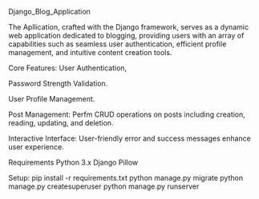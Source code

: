 Django_Blog_Application

The Apllication, crafted with the Django framework, serves as a dynamic web application dedicated to blogging, providing users with an array of capabilities such as seamless user authentication, efficient profile management, and intuitive content creation tools.

Core Features:
User Authentication,

Password Strength Validation.

User Profile Management.

Post Management: Perfm CRUD operations on posts including creation, reading, updating, and deletion.

Interactive Interface: User-friendly error and success messages enhance user experience.

Requirements
Python 3.x
Django
Pillow

Setup:
pip install -r requirements.txt
python manage.py migrate
python manage.py createsuperuser
python manage.py runserver
